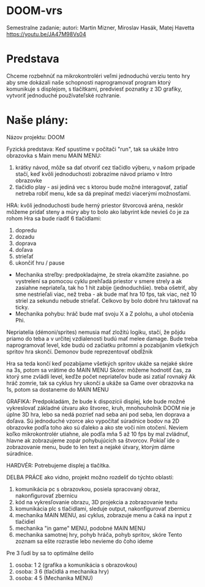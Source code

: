 # DOOM-vrs
Semestralne zadanie; autori: Martin Mizner, Miroslav Hasák, Matej Havetta
https://youtu.be/JA47M98Vs04

# Predstava
Chceme rozbehnúť na mikrokontroléri veľmi jednoduchú verziu tento hry aby sme dokázali naše schopnosti naprogramovať program ktorý komunikuje s displejom, s tlačítkami, predviesť poznatky z 3D grafiky, vytvoriť jednoduché používateľské rozhranie.

# Naše plány:
Názov projektu: DOOM

Fyzická predstava: 
Keď spustíme v počítači "run", tak sa ukáže Intro obrazovka s Main menu
MAIN MENU: 
1. krátky návod, môže sa dať otvoriť cez tlačidlo výberu, v našom prípade stačí, keď kvôli jednoduchosti
zobrazíme návod priamo v Intro obrazovke
2. tlačidlo play - asi jediná vec s ktorou bude možné interagovať, zatiaľ netreba robiť menu, kde sa dá prepínať
medzi viacerými možnosťami.


HRA:
kvôli jednoduchosti bude herný priestor štvorcová aréna, neskôr môžeme pridať steny a múry aby to bolo ako labyrint
kde nevieš čo je za rohom
Hra sa bude riadiť 6 tlačidlami:
1. dopredu
2. dozadu
3. doprava
4. doľava
5. strieľať
6. ukončiť hru / pause

- Mechanika streľby: predpokladajme, že strela okamžite zasiahne. po vystrelení sa pomocou cyklu
prehľadá priestor v smere strely a ak zasiahne nepriateľa, tak ho 1 hit zabije (jednoduchšie).
treba ošetriť, aby sme nestrieľali viac, než treba - ak bude mať hra 10 fps, tak viac, než 10 
striel za sekundu nebude strieľať. Celkovo by bolo dobré hru taktovať na ticky.
- Mechanika pohybu: hráč bude mať svoju X a Z polohu, a uhol otočenia Phi.

Nepriatelia (démoni/sprites) nemusia mať zložitú logiku, stačí, že pôjdu priamo do teba a v určitej vzdialenosti
budú mať melee damage. Bude treba naprogramovať level, kde budú od začiatku prítomní a pozabíjaním všetkých spritov hra skončí.
Demonov bude reprezentovať obdĺžnik

Hra sa teda končí keď pozabíjame všetkých spritov
ukáže sa nejaké skóre na 3s, potom sa vrátime do MAIN MENU
Skóre: môžeme hodnotiť čas, za ktorý sme zvládli level, keďže počet nepriateľov bude asi zatiaľ rovnaký
Ak hráč zomrie, tak sa cyklus hry ukončí a ukáže sa Game over obrazovka na 1s, potom sa dostaneme do MAIN MENU


GRAFIKA:
Predpokladám, že bude k dispozícii displej, kde bude možné vykreslovať základné útvaru ako štvorec, kruh, mnohouholník
DOOM nie je úplne 3D hra, lebo sa nedá pozrieť nad seba ani pod seba, len doprava a doľava. Sú jednoduché vzorce
ako vypočítať súradnice bodov na 2D obrazovke podľa toho ako sú ďaleko a ako ste voči ním otočení.
Neviem koľko mikrokontrolér utiahne, ale podľa mňa 5 až 10 fps by mal zvládnuť, hlavne ak zobrazujeme zopár
pohybujúcich sa štvorcov.
Pokiaľ ide o zobrazovanie menu, bude to len text a nejaké útvary, ktorým dáme súradnice.

HARDVÉR:
Potrebujeme displej a tlačítka.

DELBA PRÁCE
ako vidno, projekt možno rozdeliť do týchto oblastí:
1. komunikácia pc s obrazovkou, posiela spracovaný obraz, nakonfigurovať zbernicu
2. kód na vykresľovanie obrazu, 3D projekcia a zobrazovanie textu
3. komunikácia plc s tlačidlami, sleduje output, nakonfigurovať zbernicu
4. mechanika MAIN MENU, asi cyklus, zobrazuje menu a čaká na input z tlačidiel
5. mechanika "in game" MENU, podobné MAIN MENU
6. mechanika samotnej hry, pohyb hráča, pohyb spritov, skóre
Tento zoznam sa ešte rozrastie lebo nevieme do čoho ideme

Pre 3 ľudí by sa to optimálne delilo
1. osoba: 1 2 (grafika a komunikácia s obrazovkou)
2. osoba: 3 6 (tlačidlá a mechanika hry)
3. osoba: 4 5 (Mechanika MENU)
